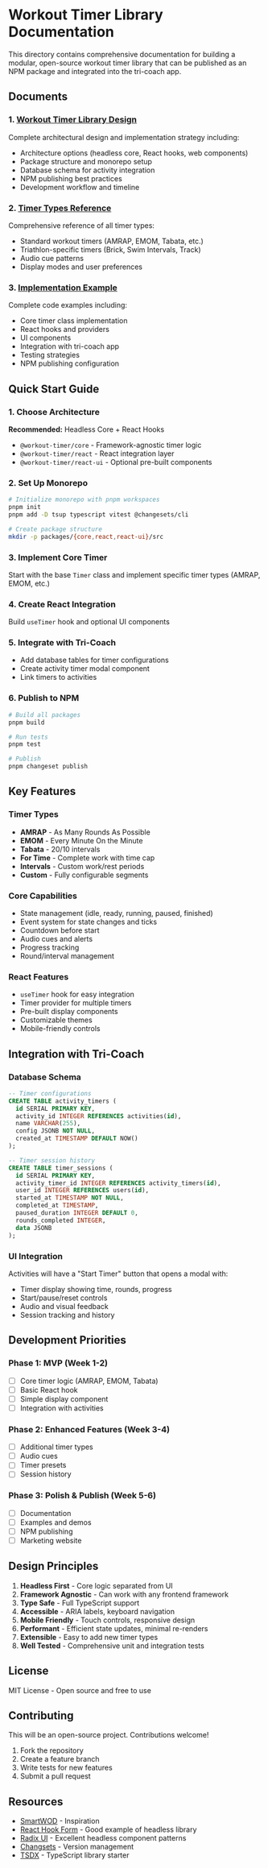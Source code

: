# Workout Timer Library Documentation

This directory contains comprehensive documentation for building a modular, open-source workout timer library that can be published as an NPM package and integrated into the tri-coach app.

## Documents

### 1. [Workout Timer Library Design](./workout-timer-library-design.md)
Complete architectural design and implementation strategy including:
- Architecture options (headless core, React hooks, web components)
- Package structure and monorepo setup
- Database schema for activity integration
- NPM publishing best practices
- Development workflow and timeline

### 2. [Timer Types Reference](./timer-types-reference.md)
Comprehensive reference of all timer types:
- Standard workout timers (AMRAP, EMOM, Tabata, etc.)
- Triathlon-specific timers (Brick, Swim Intervals, Track)
- Audio cue patterns
- Display modes and user preferences

### 3. [Implementation Example](./implementation-example.md)
Complete code examples including:
- Core timer class implementation
- React hooks and providers
- UI components
- Integration with tri-coach app
- Testing strategies
- NPM publishing configuration

## Quick Start Guide

### 1. Choose Architecture
**Recommended:** Headless Core + React Hooks
- `@workout-timer/core` - Framework-agnostic timer logic
- `@workout-timer/react` - React integration layer
- `@workout-timer/react-ui` - Optional pre-built components

### 2. Set Up Monorepo
```bash
# Initialize monorepo with pnpm workspaces
pnpm init
pnpm add -D tsup typescript vitest @changesets/cli

# Create package structure
mkdir -p packages/{core,react,react-ui}/src
```

### 3. Implement Core Timer
Start with the base `Timer` class and implement specific timer types (AMRAP, EMOM, etc.)

### 4. Create React Integration
Build `useTimer` hook and optional UI components

### 5. Integrate with Tri-Coach
- Add database tables for timer configurations
- Create activity timer modal component
- Link timers to activities

### 6. Publish to NPM
```bash
# Build all packages
pnpm build

# Run tests
pnpm test

# Publish
pnpm changeset publish
```

## Key Features

### Timer Types
- **AMRAP** - As Many Rounds As Possible
- **EMOM** - Every Minute On the Minute  
- **Tabata** - 20/10 intervals
- **For Time** - Complete work with time cap
- **Intervals** - Custom work/rest periods
- **Custom** - Fully configurable segments

### Core Capabilities
- State management (idle, ready, running, paused, finished)
- Event system for state changes and ticks
- Countdown before start
- Audio cues and alerts
- Progress tracking
- Round/interval management

### React Features
- `useTimer` hook for easy integration
- Timer provider for multiple timers
- Pre-built display components
- Customizable themes
- Mobile-friendly controls

## Integration with Tri-Coach

### Database Schema
```sql
-- Timer configurations
CREATE TABLE activity_timers (
  id SERIAL PRIMARY KEY,
  activity_id INTEGER REFERENCES activities(id),
  name VARCHAR(255),
  config JSONB NOT NULL,
  created_at TIMESTAMP DEFAULT NOW()
);

-- Timer session history
CREATE TABLE timer_sessions (
  id SERIAL PRIMARY KEY,
  activity_timer_id INTEGER REFERENCES activity_timers(id),
  user_id INTEGER REFERENCES users(id),
  started_at TIMESTAMP NOT NULL,
  completed_at TIMESTAMP,
  paused_duration INTEGER DEFAULT 0,
  rounds_completed INTEGER,
  data JSONB
);
```

### UI Integration
Activities will have a "Start Timer" button that opens a modal with:
- Timer display showing time, rounds, progress
- Start/pause/reset controls
- Audio and visual feedback
- Session tracking and history

## Development Priorities

### Phase 1: MVP (Week 1-2)
- [ ] Core timer logic (AMRAP, EMOM, Tabata)
- [ ] Basic React hook
- [ ] Simple display component
- [ ] Integration with activities

### Phase 2: Enhanced Features (Week 3-4)
- [ ] Additional timer types
- [ ] Audio cues
- [ ] Timer presets
- [ ] Session history

### Phase 3: Polish & Publish (Week 5-6)
- [ ] Documentation
- [ ] Examples and demos
- [ ] NPM publishing
- [ ] Marketing website

## Design Principles

1. **Headless First** - Core logic separated from UI
2. **Framework Agnostic** - Can work with any frontend framework
3. **Type Safe** - Full TypeScript support
4. **Accessible** - ARIA labels, keyboard navigation
5. **Mobile Friendly** - Touch controls, responsive design
6. **Performant** - Efficient state updates, minimal re-renders
7. **Extensible** - Easy to add new timer types
8. **Well Tested** - Comprehensive unit and integration tests

## License

MIT License - Open source and free to use

## Contributing

This will be an open-source project. Contributions welcome!

1. Fork the repository
2. Create a feature branch
3. Write tests for new features
4. Submit a pull request

## Resources

- [SmartWOD](https://smartwodapp.com/) - Inspiration
- [React Hook Form](https://react-hook-form.com/) - Good example of headless library
- [Radix UI](https://www.radix-ui.com/) - Excellent headless component patterns
- [Changsets](https://github.com/changesets/changesets) - Version management
- [TSDX](https://tsdx.io/) - TypeScript library starter